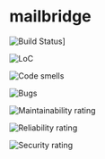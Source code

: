 # mailbridge

![Build Status](https://r2d2.singular-it.be/jenkins/buildStatus/icon?job=mailbridge/master)]

![LoC](https://r2d2.singular-it.be/sonar/api/project_badges/measure?project=mailbridge%3Atest&metric=ncloc)

![Code smells](https://r2d2.singular-it.be/sonar/api/project_badges/measure?project=mailbridge%3Atest&metric=code_smells
)

![Bugs](https://r2d2.singular-it.be/sonar/api/project_badges/measure?project=mailbridge%3Atest&metric=bugs
)

![Maintainability rating](https://r2d2.singular-it.be/sonar/api/project_badges/measure?project=mailbridge%3Atest&metric=sqale_rating
)

![Reliability rating](https://r2d2.singular-it.be/sonar/api/project_badges/measure?project=mailbridge%3Atest&metric=reliability_rating
)

![Security rating](https://r2d2.singular-it.be/sonar/api/project_badges/measure?project=mailbridge%3Atest&metric=security_rating
)
